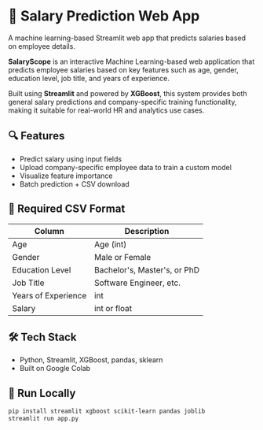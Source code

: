 # 💼 Salary Prediction Web App

A machine learning-based Streamlit web app that predicts salaries based on employee details.

**SalaryScope** is an interactive Machine Learning-based web application that predicts employee salaries based on key features such as age, gender, education level, job title, and years of experience.

Built using **Streamlit** and powered by **XGBoost**, this system provides both general salary predictions and company-specific training functionality, making it suitable for real-world HR and analytics use cases.

## 🔍 Features
- Predict salary using input fields
- Upload company-specific employee data to train a custom model
- Visualize feature importance
- Batch prediction + CSV download

## 📁 Required CSV Format
| Column | Description |
|--------|-------------|
| Age | Age (int) |
| Gender | Male or Female |
| Education Level | Bachelor's, Master's, or PhD |
| Job Title | Software Engineer, etc. |
| Years of Experience | int |
| Salary | int or float |

## 🛠️ Tech Stack
- Python, Streamlit, XGBoost, pandas, sklearn
- Built on Google Colab

## 🚀 Run Locally
```bash
pip install streamlit xgboost scikit-learn pandas joblib
streamlit run app.py
